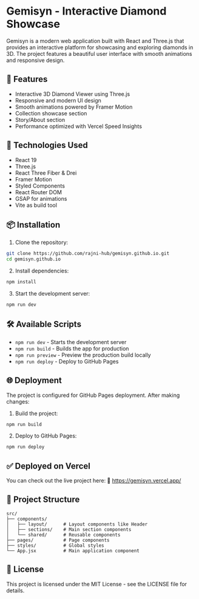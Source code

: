 # Gemisyn - Interactive Diamond Showcase

Gemisyn is a modern web application built with React and Three.js that provides an interactive platform for showcasing and exploring diamonds in 3D. The project features a beautiful user interface with smooth animations and responsive design.

## 🌟 Features

- Interactive 3D Diamond Viewer using Three.js
- Responsive and modern UI design
- Smooth animations powered by Framer Motion
- Collection showcase section
- Story/About section
- Performance optimized with Vercel Speed Insights

## 🚀 Technologies Used

- React 19
- Three.js
- React Three Fiber & Drei
- Framer Motion
- Styled Components
- React Router DOM
- GSAP for animations
- Vite as build tool

## 📦 Installation

1. Clone the repository:
```bash
git clone https://github.com/rajni-hub/gemisyn.github.io.git
cd gemisyn.github.io
```

2. Install dependencies:
```bash
npm install
```

3. Start the development server:
```bash
npm run dev
```

## 🛠️ Available Scripts

- `npm run dev` - Starts the development server
- `npm run build` - Builds the app for production
- `npm run preview` - Preview the production build locally
- `npm run deploy` - Deploy to GitHub Pages

## 🌐 Deployment

The project is configured for GitHub Pages deployment. After making changes:

1. Build the project:
```bash
npm run build
```

2. Deploy to GitHub Pages:
```bash
npm run deploy
```
## ✅ Deployed on Vercel
You can check out the live project here:
🔗 https://gemisyn.vercel.app/

## 🎨 Project Structure

```
src/
├── components/
│   ├── layout/      # Layout components like Header
│   ├── sections/    # Main section components
│   └── shared/      # Reusable components
├── pages/           # Page components
├── styles/          # Global styles
└── App.jsx          # Main application component
```

## 📝 License

This project is licensed under the MIT License - see the LICENSE file for details.
